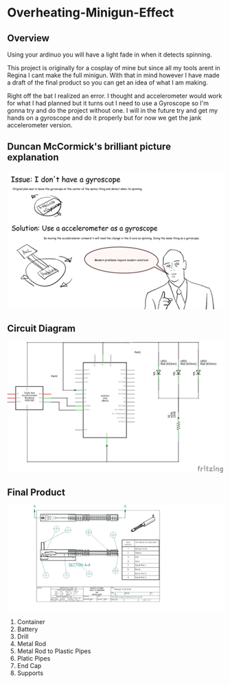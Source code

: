 # Overheating-Minigun-Effect
## **Overview**
Using your ardinuo you will have a light fade in when it detects spinning.

This project is originally for a cosplay of mine but since all my tools arent in Regina I cant make the full minigun. With that in mind however I have made a draft of the final product so you can get an idea of what I am making.

Right off the bat I realized an error. I thought and accelerometer would work for what I had planned but it turns out I need to use a Gyroscope so I'm gonna try and do the project without one. I will in the future try and get my hands on a gyroscope and do it properly but for now we get the jank accelerometer version.

## **Duncan McCormick's brilliant picture explanation**
![Alt Text](https://github.com/DuncanMcCormick/Overheating-Minigun-Effect/blob/master/Images/Project%20explanation%2Bmeme.jpg)

## **Circuit Diagram**
![Alt Text](https://github.com/DuncanMcCormick/Overheating-Minigun-Effect/blob/master/Images/Untitled%20Sketch_schem.png)

## **Final Product**
![Alt Text](https://github.com/DuncanMcCormick/Overheating-Minigun-Effect/blob/master/Images/Minigun%20Assembled%20Section%20view%20list.jpg)
1. Container
2. Battery
3. Drill
4. Metal Rod
5. Metal Rod to Plastic Pipes
6. Platic Pipes
7. End Cap
8. Supports
